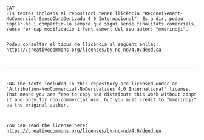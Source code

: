 <code>
CAT
Els textos inclosos al repositori tenen llicència "Reconeixement-NoComercial-SenseObraDerivada 4.0 Internacional". Es a dir, podeu copiar-ho i compartir-lo sempre que sigui sense finalitats comercials, sense fer cap modificació i fent esment del seu autor: "mmerinoji".

Podeu consultar el tipus de llicència al següent enllaç:
https://creativecommons.org/licenses/by-nc-nd/4.0/deed.ca

-------------------------------------------------------------------------------------------------------

ENG
The texts included in this repository are licensed under an "Attribution-NonCommercial-NoDerivatives 4.0 International" license. That means you are free to copy and distribute this work without adapt it and only for non-commercial use, but you must credit to "mmerinoji" as the original author.

You can read the license here:
https://creativecommons.org/licenses/by-nc-nd/4.0/deed.en
</code>
